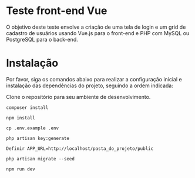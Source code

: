 # Teste front-end Vue

O objetivo deste teste envolve a criação de uma tela de login e um grid de cadastro de usuários
usando Vue.js para o front-end e PHP com MySQL ou PostgreSQL para o back-end.

# Instalação

Por favor, siga os comandos abaixo para realizar a configuração inicial e instalação das dependências do projeto, seguindo a ordem indicada:


Clone o repositório para seu ambiente de desenvolvimento.

```
composer install
```
```
npm install
```
```
cp .env.example .env
```
```
php artisan key:generate
```
```
Definir APP_URL=http://localhost/pasta_do_projeto/public
```

```
php artisan migrate --seed
```
```
npm run dev
```

